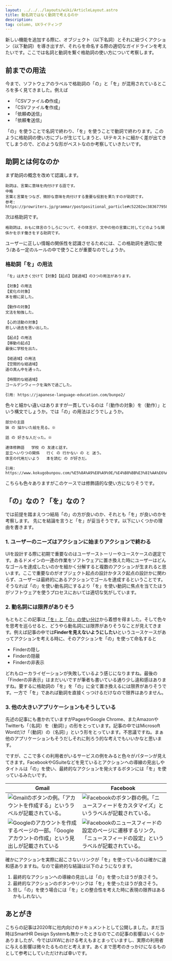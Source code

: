 ```yaml
---
layout: ../../../layouts/wiki/ArticleLayout.astro
title: 動名詞ではなく動詞で考えるのか
description:
tag: column, UXライティング
---
```


新しい機能を追加する際に、オブジェクト（以下名詞）とそれに紐づくアクション（以下動詞）を導き出すが、それらを命名する際の適切なガイドラインを考えたいです。ここでは名詞と動詞を繋ぐ格助詞の使い方について考察します。

## 前までの用法
今まで、ソフトウェアのラベルで格助詞の「の」と「を」が混用されているところを多く見てきました。例えば

- 「CSVファイル**の**作成」
- 「CSVファイル**を**作成」
- 「依頼**の**送信」
- 「依頼**を**送信」

「の」を使うことで名詞で終わり、「を」を使うことで動詞で終わります。このように格助詞の使い方にブレが生じてしまうと、UIテキストに細かく差が出てきてしまうので、どのような形がベストなのか考察していきたいです。

## 助詞とは何なのか
まず助詞の概念を改めて認識します。

```
助詞は、言葉に意味を肉付けする語です。
中略
言葉と言葉をつなぎ、微妙な意味を肉付けする重要な役割を果たすのが助詞です。
参考: https://prowriters.jp/grammar/postpositional_particle#c52202ec3836779586d8493ce1217769
```

次は格助詞です。

```
格助詞は、おもに体言のうしろについて、その体言が、文中の他の言葉に対してどのような関係かを示す働きをする助詞です。
```

ユーザーに正しい情報の関係性を認識させるためには、この格助詞を適切に使う/ある一定のルールの中で使うことが重要なのでしょうか。

### 格助詞「を」の用法
```
「を」は大きく分けて【対象】【起点】【経過域】の3つの用法があります。

【対象】の用法
【変化の対象】
本を棚に戻した。

【動作の対象】
文法を勉強した。

【心的活動の対象】
悲しい過去を思い出した。

【起点】の用法
【移動の起点】
最後に学校を出た。

【経過域】の用法
【空間的な経過域】
道の真ん中を通った。

【時間的な経過域】
ゴールデンウィークを海外で過ごした。

引用: https://japanese-language-education.com/bunpo2/
```

色々と細かい違いはありますが一貫しているのは「（動作の対象）を（動作）」という構文でしょうか。では「の」の用法はどうでしょうか。

```
部分の主語	
妹 の 描かいた絵を見る。※

話 の 好きな人だった。※

連体修飾語	学校 の 友達と話す。
並立へいりつの関係	行く の 行かない の と 迷う。
体言の代用だいよう	本を読む の が好きだ。

引用: https://www.kokugobunpou.com/%E5%8A%A9%E8%A9%9E/%E4%B8%BB%E3%81%AA%E6%A0%BC%E5%8A%A9%E8%A9%9E%E3%81%AE%E7%94%A8%E6%B3%95/
```

こちらも色々ありますがこのケースでは修飾語的な使い方になりそうです。

## 「の」なの？「を」なの？
では前提を踏まえつつ結局「の」の方が良いのか、それとも「を」が良いのかを考察します。
先にを結論を言うと「を」が妥当そうです。以下にいくつかの理由を書きます。


### 1. ユーザーのニーズはアクションに始まりアクションで終わる
UIを設計する際に初期で重要なのはユーザーストーリーやユースケースの選定です。あるドメインの一連の作業をソフトウェアに置き換えた時にユーザーはどんなゴールを達成したいのかを細かく分解すると複数のアクションが生まれると思います。ここで重要なのがオブジェクト起点の設計かタスク起点の設計かに関わらず、ユーザーは最終的にあるアクションでゴールを達成するということです。そうなれば「の」を使い動名詞にするより「を」を使い動詞に焦点を当てたほうがソフトウェアを使うプロセスにおいては適切な気がしています。

### 2. 動名詞には限界がありそう
もともとこの記事は[「を」と「の」の使い分け](https://bit.ly/32CJfkY)から着想を得ました。そして色々を思考を巡らせると、どうやら動名詞には限界がありそうなことが見えてきます。例えば記事の中では**Finderを見えないようにしたい**というユースケースがあってアクションを考える時に、そのアクションを「の」を使って命名すると
- Finderの隠し
- Finderの隠蔽
- Finderの非表示

どれもローカライゼーションが失敗しているよう感じになりますね。最後の「Finderの非表示」はまだいいですが筆者も書いている通り少し違和感はありますね。要するに格助詞の「を」を「の」に全て置き換えるには限界がありそうです。一方で「を」であれば動詞を直接くっつけるだけなので限界はありません。

### 3. 他の大きいアプリケーションもそうしている
先述の記事にも書かれていますがPagesやGoogle Chrome、またAmazonやTwitterも「（名詞）を（動詞）」の形をとっています。記事の中ではMicrosoft Wordだけ「（動詞）の（名詞）」という形をとっています。不思議ですね。まぁ他のアプリケーションもそうだしそれに則ろう的な考えでもいいかなと思います。

ですが、ここで多くの利用者がいるサービスの例をみると色々がパターンが見えてきます。FacebookやGSuiteなどを見ているとアクションへの導線の見出しやタイトルは「の」を使い、最終的なアクションを発火するボタンには「を」を使っているみたいです。

|  Gmail  |  Facebook  |
| ---- | ---- |
|![Gmailのボタンの例。「アカウントを作成する」というラベルが記載されている。](https://s3-ap-northeast-1.amazonaws.com/kufutools-codimd/uploads/upload_61bf910468bd06884cad2c6121acd8b6.png)|![Facebookのボタン群の例。「ニュースフィードをカスタマイズ」というラベルが記載されている。](https://s3-ap-northeast-1.amazonaws.com/kufutools-codimd/uploads/upload_a29cf1ae8e14e26fb341c78a2d89287a.png)|
|![Googleのアカウントを作成するページの一部。「Googleアカウントの作成」という見出しが記載されている](https://s3-ap-northeast-1.amazonaws.com/kufutools-codimd/uploads/upload_741c06176db76aba149cacef90f6668f.png)|![Facebookのニュースフィードの設定のページに遷移するリンク。「ニュースフィードの設定」というラベルが記載されている。](https://s3-ap-northeast-1.amazonaws.com/kufutools-codimd/uploads/upload_16852151966fd53461795ca66bc9f7c7.png)|


確かにアクションを実際に起こさないリンクが「を」を使っているのは確かに違和感ありますね。なので最終的な結論は以下のようになります。

1. 最終的なアクションへの導線の見出しは「の」を使ったほうが良さそう。
2. 最終的なアクションのボタンやリンクは「を」を使ったほうが良さそう。
3. 但し「の」を使う場合には「を」との整合性を考えた時に表現の限界はあるかもしれない。

## あとがき
こちらの記事は2020年に社内向けのドキュメントとして公開しました。まだ当時はSmartHR Design Systemも無かったときなのでこの記事の影響はいくらかありましたが、今ではUXWにおける考えもまとまっていますし、実際の利用者に与える影響は微々たるものだと考えます。あくまで思考のきっかけになるものとして参考にしていただければ幸いです。